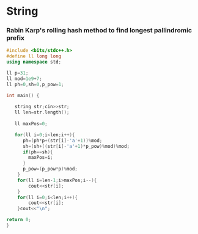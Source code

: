 # String
### Rabin Karp's rolling hash method to find longest pallindromic prefix

```cpp
#include <bits/stdc++.h>
#define ll long long
using namespace std;

ll p=31;
ll mod=1e9+7;
ll ph=0,sh=0,p_pow=1;

int main() {
    
   string str;cin>>str;
   ll len=str.length();
   
   ll maxPos=0;

   for(ll i=0;i<len;i++){
      ph=(ph*p+(str[i]-'a'+1))%mod;
      sh=(sh+((str[i]-'a'+1)*p_pow)%mod)%mod;
      if(ph==sh){
        maxPos=i;
      }
      p_pow=(p_pow*p)%mod;
    }
    for(ll i=len-1;i>maxPos;i--){
        cout<<str[i];
    }
    for(ll i=0;i<len;i++){
        cout<<str[i];
    }cout<<"\n";

return 0;
}

```
